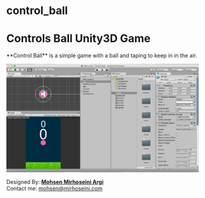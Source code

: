 # control_ball

<h1>Controls Ball Unity3D Game</h1>
**Control Ball** is a simple game with a ball and taping to keep in in the air.


![alt tag](https://raw.githubusercontent.com/mmirhoseini/control_ball/master/SCREENSHOT.png)

Designed By: <a href="http://www.mirhoseini.com" target="_blank"><b>Mohsen Mirhoseini Argi</b></a><br />
Contact me: mohsen@mirhoseini.com
